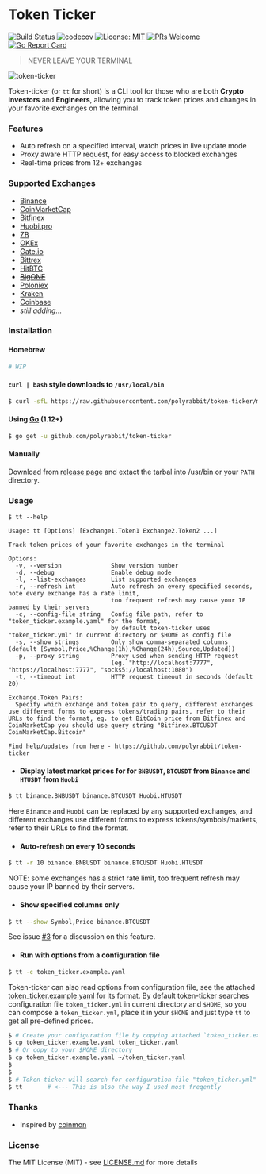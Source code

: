 # Token Ticker

[![Build Status](https://travis-ci.org/polyrabbit/token-ticker.svg?branch=master)](https://travis-ci.org/polyrabbit/token-ticker)
[![codecov](https://codecov.io/gh/polyrabbit/token-ticker/branch/master/graph/badge.svg)](https://codecov.io/gh/polyrabbit/token-ticker)
[![License: MIT](https://img.shields.io/badge/License-MIT-brightgreen.svg)](https://opensource.org/licenses/MIT)
[![PRs Welcome](https://img.shields.io/badge/PRs-welcome-brightgreen.svg)](https://github.com/polyrabbit/token-ticker/pulls)
[![Go Report Card](https://goreportcard.com/badge/github.com/polyrabbit/token-ticker)](https://goreportcard.com/report/github.com/polyrabbit/token-ticker)

> NEVER LEAVE YOUR TERMINAL

![token-ticker](https://user-images.githubusercontent.com/2657334/40175207-ff9e6504-5a09-11e8-9a3d-a887ebc4895a.png)

Token-ticker (or `tt` for short) is a CLI tool for those who are both **Crypto investors** and **Engineers**, allowing you to track token prices and changes in your favorite exchanges on the terminal.

### Features

 * Auto refresh on a specified interval, watch prices in live update mode
 * Proxy aware HTTP request, for easy access to blocked exchanges
 * Real-time prices from 12+ exchanges

### Supported Exchanges

 * [Binance](https://www.binance.com/)
 * [CoinMarketCap](https://coinmarketcap.com/)
 * [Bitfinex](https://www.bitfinex.com/)
 * [Huobi.pro](https://www.huobi.pro/)
 * [ZB](https://www.zb.com/)
 * [OKEx](https://www.okex.com/)
 * [Gate.io](https://gate.io/)
 * [Bittrex](https://bittrex.com/)
 * [HitBTC](https://hitbtc.com/)
 * ~~[BigONE](https://big.one/)~~
 * [Poloniex](https://poloniex.com/)
 * [Kraken](https://www.kraken.com/)
 * [Coinbase](https://www.coinbase.com/)
 * _still adding..._
 
### Installation

#### Homebrew

```bash
# WIP
```

#### `curl | bash` style downloads to `/usr/local/bin`
```bash
$ curl -sfL https://raw.githubusercontent.com/polyrabbit/token-ticker/master/install.sh | bash -s -- -d -b /usr/local/bin
```

#### Using [Go](https://golang.org/) (1.12+)
```bash
$ go get -u github.com/polyrabbit/token-ticker
```

#### Manually
Download from [release page](https://github.com/polyrabbit/token-ticker/releases/latest) and extact the tarbal into /usr/bin or your `PATH` directory.

### Usage

```
$ tt --help

Usage: tt [Options] [Exchange1.Token1 Exchange2.Token2 ...]

Track token prices of your favorite exchanges in the terminal

Options:
  -v, --version              Show version number
  -d, --debug                Enable debug mode
  -l, --list-exchanges       List supported exchanges
  -r, --refresh int          Auto refresh on every specified seconds, note every exchange has a rate limit,
                             too frequent refresh may cause your IP banned by their servers
  -c, --config-file string   Config file path, refer to "token_ticker.example.yaml" for the format,
                             by default token-ticker uses "token_ticker.yml" in current directory or $HOME as config file
  -s, --show strings         Only show comma-separated columns (default [Symbol,Price,%Change(1h),%Change(24h),Source,Updated])
  -p, --proxy string         Proxy used when sending HTTP request
                             (eg. "http://localhost:7777", "https://localhost:7777", "socks5://localhost:1080")
  -t, --timeout int          HTTP request timeout in seconds (default 20)

Exchange.Token Pairs:
  Specify which exchange and token pair to query, different exchanges use different forms to express tokens/trading pairs, refer to their URLs to find the format, eg. to get BitCoin price from Bitfinex and CoinMarketCap you should use query string "Bitfinex.BTCUSDT CoinMarketCap.Bitcoin"

Find help/updates from here - https://github.com/polyrabbit/token-ticker
```

* #### Display latest market prices for for `BNBUSDT`, `BTCUSDT` from `Binance` and `HTUSDT` from `Huobi`

```bash
$ tt binance.BNBUSDT binance.BTCUSDT Huobi.HTUSDT
```

Here `Binance` and `Huobi` can be replaced by any supported exchanges, and different exchanges use different forms to express tokens/symbols/markets, refer to their URLs to find the format.

* #### Auto-refresh on every 10 seconds

```bash
$ tt -r 10 binance.BNBUSDT binance.BTCUSDT Huobi.HTUSDT
```

NOTE: some exchanges has a strict rate limit, too frequent refresh may cause your IP banned by their servers.

* #### Show specified columns only

```bash
$ tt --show Symbol,Price binance.BTCUSDT
```

See issue [#3](https://github.com/polyrabbit/token-ticker/issues/3) for a discussion on this feature.

* #### Run with options from a configuration file

```bash
$ tt -c token_ticker.example.yaml
```

Token-ticker can also read options from configuration file, see the attached [token_ticker.example.yaml](token_ticker.example.yaml) for its format. By default token-ticker searches configuration file `token_ticker.yml` in current directory and `$HOME`, so you can compose a `token_ticker.yml`, place it in your `$HOME` and just type `tt` to get all pre-defined prices. 

```bash
$ # Create your configuration file by copying attached `token_ticker.example.yaml` to `token_ticker.yaml`
$ cp token_ticker.example.yaml token_ticker.yaml
$ # Or copy to your $HOME directory
$ cp token_ticker.example.yaml ~/token_ticker.yaml
$
$
$ # Token-ticker will search for configuration file "token_ticker.yml" in current directory and "$HOME" by default
$ tt       # <--- This is also the way I used most freqently 
```

### Thanks

 * Inspired by [coinmon](https://github.com/bichenkk/coinmon)

### License

The MIT License (MIT) - see [LICENSE.md](https://github.com/polyrabbit/token-ticker/blob/master/LICENSE) for more details
